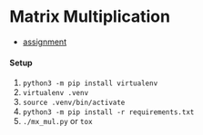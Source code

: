 # Matrix Multiplication

* [assignment](other/assignment.pdf)

#### Setup

1. `python3 -m pip install virtualenv`
1. `virtualenv .venv`
1. `source .venv/bin/activate`
1. `python3 -m pip install -r requirements.txt`
1. `./mx_mul.py` or `tox`
